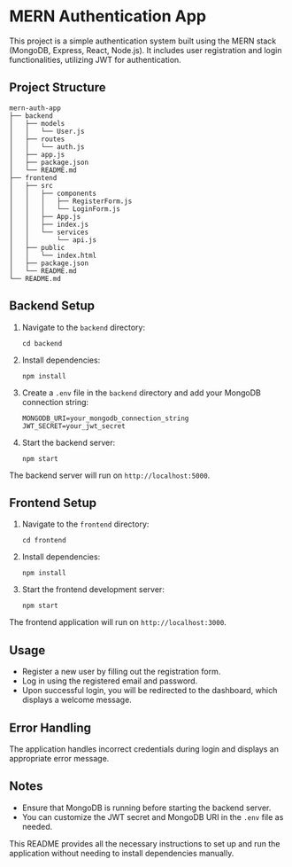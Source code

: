 # MERN Authentication App

This project is a simple authentication system built using the MERN stack (MongoDB, Express, React, Node.js). It includes user registration and login functionalities, utilizing JWT for authentication.

## Project Structure

```
mern-auth-app
├── backend
│   ├── models
│   │   └── User.js
│   ├── routes
│   │   └── auth.js
│   ├── app.js
│   ├── package.json
│   └── README.md
├── frontend
│   ├── src
│   │   ├── components
│   │   │   ├── RegisterForm.js
│   │   │   └── LoginForm.js
│   │   ├── App.js
│   │   ├── index.js
│   │   └── services
│   │       └── api.js
│   ├── public
│   │   └── index.html
│   ├── package.json
│   └── README.md
└── README.md
```

## Backend Setup

1. Navigate to the `backend` directory:
   ```
   cd backend
   ```

2. Install dependencies:
   ```
   npm install
   ```

3. Create a `.env` file in the `backend` directory and add your MongoDB connection string:
   ```
   MONGODB_URI=your_mongodb_connection_string
   JWT_SECRET=your_jwt_secret
   ```

4. Start the backend server:
   ```
   npm start
   ```

The backend server will run on `http://localhost:5000`.

## Frontend Setup

1. Navigate to the `frontend` directory:
   ```
   cd frontend
   ```

2. Install dependencies:
   ```
   npm install
   ```

3. Start the frontend development server:
   ```
   npm start
   ```

The frontend application will run on `http://localhost:3000`.

## Usage

- Register a new user by filling out the registration form.
- Log in using the registered email and password.
- Upon successful login, you will be redirected to the dashboard, which displays a welcome message.

## Error Handling

The application handles incorrect credentials during login and displays an appropriate error message.

## Notes

- Ensure that MongoDB is running before starting the backend server.
- You can customize the JWT secret and MongoDB URI in the `.env` file as needed.

This README provides all the necessary instructions to set up and run the application without needing to install dependencies manually.